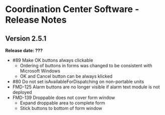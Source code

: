 # Coordination Center Software - Release Notes

## Version 2.5.1

**Release date: ???**

* \#89 Make OK buttons always clickable
  - Ordering of buttons in forms was changed to be consistent with Microsoft Windows
  - OK and Cancel button can be always klicked
* \#80 Do not set isAvailableForDispatching on non-portable units
* FMD-125 Alarm buttons are no longer visible if alarm text module is not deployed
* FMD-139 Droppable does not cover form window
  - Expand droppable area to complete form
  - Stick buttons to bottom of form window
